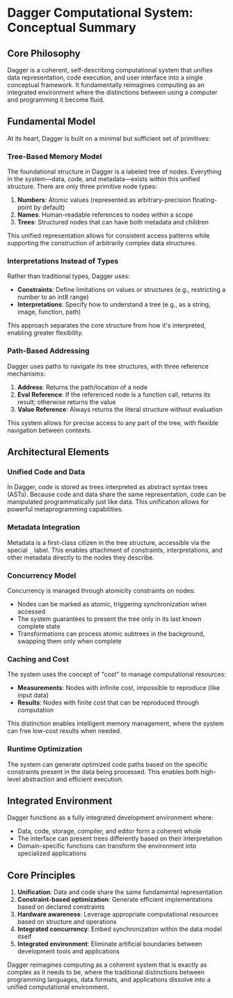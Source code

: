 # Dagger Computational System: Conceptual Summary

## Core Philosophy

Dagger is a coherent, self-describing computational system that unifies data representation, code execution, and user interface into a single conceptual framework. It fundamentally reimagines computing as an integrated environment where the distinctions between using a computer and programming it become fluid.

## Fundamental Model

At its heart, Dagger is built on a minimal but sufficient set of primitives:

### Tree-Based Memory Model

The foundational structure in Dagger is a labeled tree of nodes. Everything in the system—data, code, and metadata—exists within this unified structure. There are only three primitive node types:

1. **Numbers**: Atomic values (represented as arbitrary-precision floating-point by default)
2. **Names**: Human-readable references to nodes within a scope
3. **Trees**: Structured nodes that can have both metadata and children

This unified representation allows for consistent access patterns while supporting the construction of arbitrarily complex data structures.

### Interpretations Instead of Types

Rather than traditional types, Dagger uses:

- **Constraints**: Define limitations on values or structures (e.g., restricting a number to an int8 range)
- **Interpretations**: Specify how to understand a tree (e.g., as a string, image, function, path)

This approach separates the core structure from how it's interpreted, enabling greater flexibility.

### Path-Based Addressing

Dagger uses paths to navigate its tree structures, with three reference mechanisms:

1. **Address**: Returns the path/location of a node
2. **Eval Reference**: If the referenced node is a function call, returns its result; otherwise returns the value
3. **Value Reference**: Always returns the literal structure without evaluation

This system allows for precise access to any part of the tree, with flexible navigation between contexts.

## Architectural Elements

### Unified Code and Data

In Dagger, code is stored as trees interpreted as abstract syntax trees (ASTs). Because code and data share the same representation, code can be manipulated programmatically just like data. This unification allows for powerful metaprogramming capabilities.

### Metadata Integration

Metadata is a first-class citizen in the tree structure, accessible via the special `_` label. This enables attachment of constraints, interpretations, and other metadata directly to the nodes they describe.

### Concurrency Model

Concurrency is managed through atomicity constraints on nodes:
- Nodes can be marked as atomic, triggering synchronization when accessed
- The system guarantees to present the tree only in its last known complete state
- Transformations can process atomic subtrees in the background, swapping them only when complete

### Caching and Cost

The system uses the concept of "cost" to manage computational resources:
- **Measurements**: Nodes with infinite cost, impossible to reproduce (like input data)
- **Results**: Nodes with finite cost that can be reproduced through computation

This distinction enables intelligent memory management, where the system can free low-cost results when needed.

### Runtime Optimization

The system can generate optimized code paths based on the specific constraints present in the data being processed. This enables both high-level abstraction and efficient execution.

## Integrated Environment

Dagger functions as a fully integrated development environment where:
- Data, code, storage, compiler, and editor form a coherent whole
- The interface can present trees differently based on their interpretation
- Domain-specific functions can transform the environment into specialized applications

## Core Principles

1. **Unification**: Data and code share the same fundamental representation
2. **Constraint-based optimization**: Generate efficient implementations based on declared constraints
3. **Hardware awareness**: Leverage appropriate computational resources based on structure and operations
4. **Integrated concurrency**: Embed synchronization within the data model itself
5. **Integrated environment**: Eliminate artificial boundaries between development tools and applications

Dagger reimagines computing as a coherent system that is exactly as complex as it needs to be, where the traditional distinctions between programming languages, data formats, and applications dissolve into a unified computational environment.
